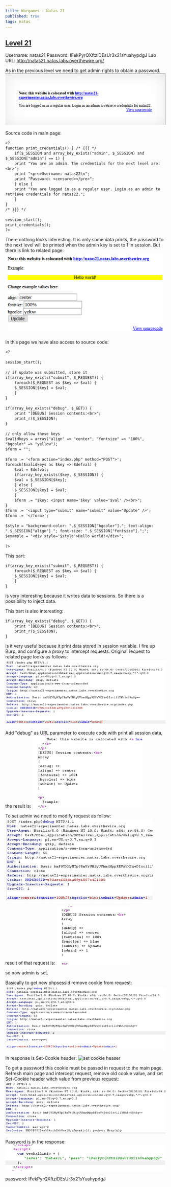 ```yaml
---
title: Wargames - Natas 21
published: true 
tags: natas
---
```


## [Level 21](https://overthewire.org/wargames/natas/natas21.html)

Username: natas21
Password: IFekPyrQXftziDEsUr3x21sYuahypdgJ
Lab URL: http://natas21.natas.labs.overthewire.org/

As in the previous level we need to get admin rights to obtain a password.
![main page](assets/natas/21/main_page.png)

Source code in main page:
```
<?
function print_credentials() { /* {{{ */
    if($_SESSION and array_key_exists("admin", $_SESSION) and $_SESSION["admin"] == 1) {
    print "You are an admin. The credentials for the next level are:<br>";
    print "<pre>Username: natas22\n";
    print "Password: <censored></pre>";
    } else {
    print "You are logged in as a regular user. Login as an admin to retrieve credentials for natas22.";
    }
}
/* }}} */

session_start();
print_credentials();
?> 
```
There nothing looks interesting. It is only some data prints, the password to the next level will be printed when the admin key is set to 1 in session. But there is link to related page:
![related page](assets/natas/21/related_page.png)

In this page we have also access to source code:
```
<?  

session_start();

// if update was submitted, store it
if(array_key_exists("submit", $_REQUEST)) {
    foreach($_REQUEST as $key => $val) {
    $_SESSION[$key] = $val;
    }
}

if(array_key_exists("debug", $_GET)) {
    print "[DEBUG] Session contents:<br>";
    print_r($_SESSION);
}

// only allow these keys
$validkeys = array("align" => "center", "fontsize" => "100%", "bgcolor" => "yellow");
$form = "";

$form .= '<form action="index.php" method="POST">';
foreach($validkeys as $key => $defval) {
    $val = $defval;
    if(array_key_exists($key, $_SESSION)) {
    $val = $_SESSION[$key];
    } else {
    $_SESSION[$key] = $val;
    }
    $form .= "$key: <input name='$key' value='$val' /><br>";
}
$form .= '<input type="submit" name="submit" value="Update" />';
$form .= '</form>';

$style = "background-color: ".$_SESSION["bgcolor"]."; text-align: ".$_SESSION["align"]."; font-size: ".$_SESSION["fontsize"].";";
$example = "<div style='$style'>Hello world!</div>";

?> 
```

This part:
```
if(array_key_exists("submit", $_REQUEST)) {
    foreach($_REQUEST as $key => $val) {
    $_SESSION[$key] = $val;
    }
}
```
is very interesting because it writes data to sessions. So there is a possibility to inject data. 

This part is also interesting:
```
if(array_key_exists("debug", $_GET)) {
    print "[DEBUG] Session contents:<br>";
    print_r($_SESSION);
}
```
is it very useful because it print data stored in session variable. I fire up Burp, and configure a proxy to intercept requests. Original request to related page looks as follows:
![orginal request](assets/natas/21/orginal_request.png)

Add "debug" as URL parameter to execute code with print all session data, the result is:
![debug](assets/natas/21/debug.png)

To set admin we need to modify request as follow:
![inject](assets/natas/21/admin_set.png)

result of that request is:
![admin](assets/natas/21/admin_set_result.png)

so now admin is set. 

Basically to get new phpsessid remove cookie from request:
![new session](assets/natas/21/new_session.png)

In response is Set-Cookie header:
![set cookie heaser](assets?natas/21/set_cookie_header.png)

To get a password this cookie must be passed in request to the main page. Refresh main page and intercept request, remove old cookie value, and set Set-Cookie header witch value from previous request:
![set new cookie request](assets/natas/21/set_cookie_main_page.png)

Password is in the response:
![password](assets/natas/21/password.png)

password: IFekPyrQXftziDEsUr3x21sYuahypdgJ